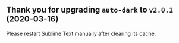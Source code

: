 Thank you for upgrading `auto-dark` to `v2.0.1` (2020-03-16)
------------------------------------------------------------

Please restart Sublime Text manually after clearing its cache.

